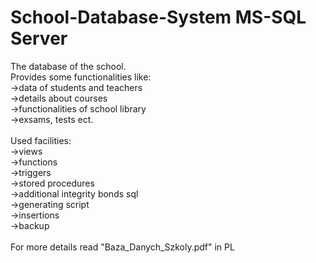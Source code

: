 # School-Database-System MS-SQL Server
The database of the school. <br/>
Provides some functionalities like: <br/>
->data of students and teachers<br/>
->details about courses<br/>
->functionalities of school library<br/>
->exsams, tests ect.<br/>
<br/>
Used facilities:<br/>
->views<br/>
->functions<br/>
->triggers<br/>
->stored procedures<br/>
->additional integrity bonds sql<br/>
->generating script<br/>
->insertions<br/>
->backup<br/>
<br/>
For more details read "Baza_Danych_Szkoly.pdf" in PL
